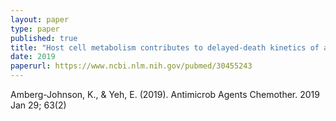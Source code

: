 ```yaml
---
layout: paper
type: paper
published: true
title: "Host cell metabolism contributes to delayed-death kinetics of apicoplast inhibitors in Toxoplasma gondii"
date: 2019
paperurl: https://www.ncbi.nlm.nih.gov/pubmed/30455243
---
```

Amberg-Johnson, K., & Yeh, E. (2019). Antimicrob Agents Chemother. 2019 Jan 29; 63(2)
